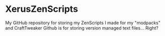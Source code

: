 # XerusZenScripts
My GitHub repository for storing my ZenScripts I made for my "modpacks" and CraftTweaker
Github is for storing version managed text files... Right?
